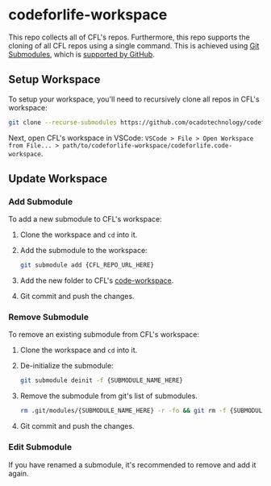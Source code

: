 # codeforlife-workspace

This repo collects all of CFL's repos. Furthermore, this repo supports the cloning of all CFL repos using a single command. This is achieved using [Git Submodules](https://git-scm.com/book/en/v2/Git-Tools-Submodules), which is [supported by GitHub](https://github.blog/2016-02-01-working-with-submodules/).

## Setup Workspace

To setup your workspace, you'll need to recursively clone all repos in CFL's workspace:

```bash
git clone --recurse-submodules https://github.com/ocadotechnology/codeforlife-workspace.git
```

Next, open CFL's workspace in VSCode: `VSCode > File > Open Workspace from File... > path/to/codeforlife-workspace/codeforlife.code-workspace`.

## Update Workspace

### Add Submodule

To add a new submodule to CFL's workspace:

1. Clone the workspace and `cd` into it.
1. Add the submodule to the workspace:

    ```bash
    git submodule add {CFL_REPO_URL_HERE}
    ```

1. Add the new folder to CFL's [code-workspace](codeforlife.code-workspace).
1. Git commit and push the changes.

### Remove Submodule

To remove an existing submodule from CFL's workspace:

1. Clone the workspace and `cd` into it.
1. De-initialize the submodule:

    ```bash
    git submodule deinit -f {SUBMODULE_NAME_HERE}
    ```

1. Remove the submodule from git's list of submodules.

    ```bash
    rm .git/modules/{SUBMODULE_NAME_HERE} -r -fo && git rm -f {SUBMODULE_NAME_HERE} 
    ```

1. Git commit and push the changes.

### Edit Submodule

If you have renamed a submodule, it's recommended to remove and add it again.
